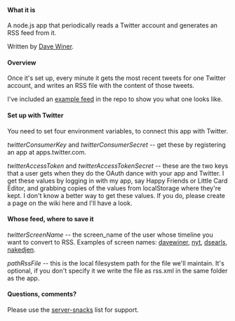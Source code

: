 #### What it is

A node.js app that periodically reads a Twitter account and generates an RSS feed from it.

Written by <a href="http://scripting.com/">Dave Winer</a>. 

#### Overview

Once it's set up, every minute it gets the most recent tweets for one Twitter account, and writes an RSS file with the content of those tweets.

I've included an <a href="https://github.com/scripting/tweetsToRss/blob/master/exampleFeed.xml">example feed</a> in the repo to show you what one looks like.

#### Set up with Twitter

You need to set four environment variables, to connect this app with Twitter. 

<i>twitterConsumerKey</i> and <i>twitterConsumerSecret</i> -- get these by registering an app at apps.twitter.com. 

<i>twitterAccessToken</i> and <i>twitterAccessTokenSecret</i> -- these are the two keys that a user gets when they do the OAuth dance with your app and Twitter. I get these values by logging in with my app, say Happy Friends or Little Card Editor, and grabbing copies of the values from localStorage where they're kept. I don't know a better way to get these values. If you do, please create a page on the wiki here and I'll have a look.

#### Whose feed, where to save it

<i>twitterScreenName</i> -- the screen_name of the user whose timeline you want to convert to RSS. Examples of screen names: <a href="https://twitter.com/davewiner">davewiner</a>, <a href="twitter.com/nyt">nyt</a>, <a href="https://twitter.com/dsearls">dsearls</a>, <a href="https://twitter.com/nakedjen">nakedjen</a>.

<i>pathRssFile</i> -- this is the local filesystem path for the file we'll maintain. It's optional, if you don't specify it we write the file as rss.xml in the same folder as the app.

#### Questions, comments?

Please use the <a href="https://groups.google.com/forum/?fromgroups#!topic/server-snacks/KGAqhB3g3Ys">server-snacks</a> list for support.


